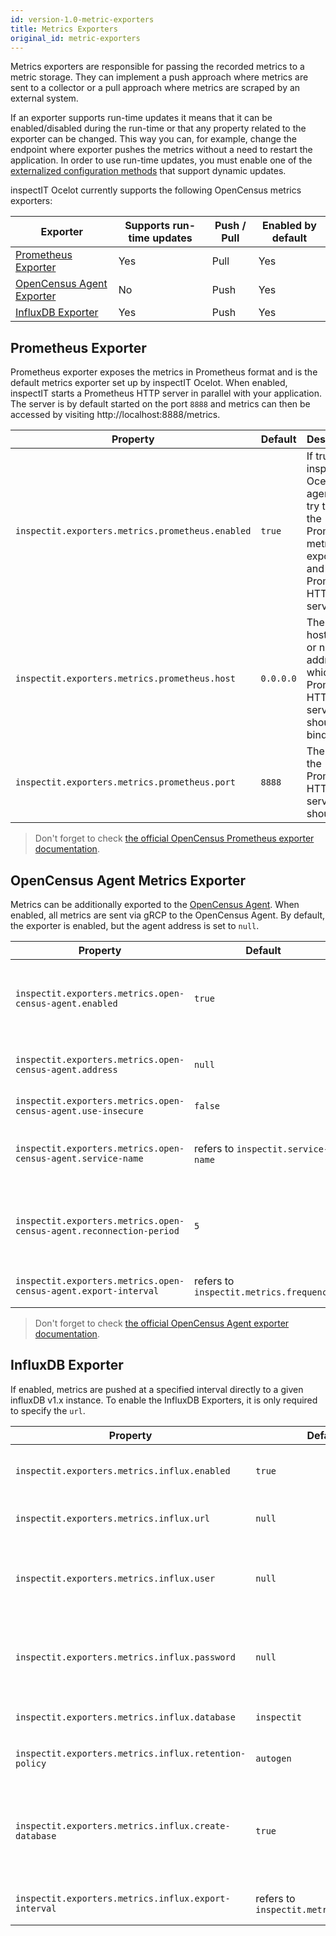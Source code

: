 ```yaml
---
id: version-1.0-metric-exporters
title: Metrics Exporters
original_id: metric-exporters
---
```


Metrics exporters are responsible for passing the recorded metrics to a metric storage.
They can implement a push approach where metrics are sent to a collector or a pull approach where metrics are scraped by an external system.

If an exporter supports run-time updates it means that it can be enabled/disabled during the run-time or that any property related to the exporter can be changed.
This way you can, for example, change the endpoint where exporter pushes the metrics without a need to restart the application.
In order to use run-time updates, you must enable one of the [externalized configuration methods](configuration/external-configuration-sources) that support dynamic updates.

inspectIT Ocelot currently supports the following OpenCensus metrics exporters:

|Exporter |Supports run-time updates| Push / Pull |Enabled by default
|---|---|---|---|
|[Prometheus Exporter](#prometheus-exporter)|Yes|Pull|Yes
|[OpenCensus Agent Exporter](#opencensus-agent-metrics-exporter)|No|Push|Yes
|[InfluxDB Exporter](#influxdb-exporter)|Yes|Push|Yes

## Prometheus Exporter

Prometheus exporter exposes the metrics in Prometheus format and is the default metrics exporter set up by inspectIT Ocelot.
When enabled, inspectIT starts a Prometheus HTTP server in parallel with your application.
The server is by default started on the port `8888` and metrics can then be accessed by visiting http://localhost:8888/metrics.

|Property |Default| Description
|---|---|---|
|`inspectit.exporters.metrics.prometheus.enabled`|`true`|If true, the inspectIT Ocelot agent will try to start the Prometheus metrics exporter and Prometheus HTTP server.
|`inspectit.exporters.metrics.prometheus.host`|`0.0.0.0`|The hostname or network address to which the Prometheus HTTP server should bind.
|`inspectit.exporters.metrics.prometheus.port`|`8888`|The port the Prometheus HTTP server should use.


> Don't forget to check [the official OpenCensus Prometheus exporter documentation](https://opencensus.io/exporters/supported-exporters/java/prometheus/).

## OpenCensus Agent Metrics Exporter

Metrics can be additionally exported to the [OpenCensus Agent](https://opencensus.io/service/components/agent/).
When enabled, all metrics are sent via gRCP to the OpenCensus Agent. By default, the exporter is enabled, but the agent address is set to `null`.

|Property |Default| Description
|---|---|---|
|`inspectit.exporters.metrics.open-census-agent.enabled`|`true`|If true, the agent will try to start the OpenCensus Agent Metrics exporter.
|`inspectit.exporters.metrics.open-census-agent.address`|`null`|Address of the open-census agent (e.g. localhost:1234).
|`inspectit.exporters.metrics.open-census-agent.use-insecure`|`false`|If true, SSL is disabled.
|`inspectit.exporters.metrics.open-census-agent.service-name`|refers to `inspectit.service-name`|The service-name which will be used to publish the metrics.
|`inspectit.exporters.metrics.open-census-agent.reconnection-period`|`5`|The time at which the exporter tries to reconnect to the OpenCensus agent.
|`inspectit.exporters.metrics.open-census-agent.export-interval`|refers to `inspectit.metrics.frequency`|The export interval of the metrics.

> Don't forget to check [the official OpenCensus Agent exporter documentation](https://opencensus.io/exporters/supported-exporters/java/ocagent/).

## InfluxDB Exporter

If enabled, metrics are pushed at a specified interval directly to a given influxDB v1.x instance.
To enable the InfluxDB Exporters, it is only required to specify the `url`.

|Property |Default| Description
|---|---|---|
|`inspectit.exporters.metrics.influx.enabled`|`true`|If true, the agent will try to start the Influx exporter, if also the `url` is not empty.
|`inspectit.exporters.metrics.influx.url`|`null`|The HTTP url of the influxDB, e.g. `http://localhost:8086`.
|`inspectit.exporters.metrics.influx.user`|`null`| The user to use for connecting to the influxDB, can be empty if the influxDB is configured for unauthorized access.
|`inspectit.exporters.metrics.influx.password`|`null`|The password to use for connecting to the influxDB, can be empty if the influxDB is configured for unauthorized access.
|`inspectit.exporters.metrics.influx.database`|`inspectit`| The influxDB database to which the metrics are pushed.
|`inspectit.exporters.metrics.influx.retention-policy`|`autogen`| The retention policy of the database to use for writing metrics.
|`inspectit.exporters.metrics.influx.create-database`|`true`| If enabled, the database defined by the `database` property is automatically created on startup with an `autogen` retention policy if it does not exist yet.
|`inspectit.exporters.metrics.influx.export-interval`|refers to `inspectit.metrics.frequency`|Defines how often metrics are pushed to the influxDB.